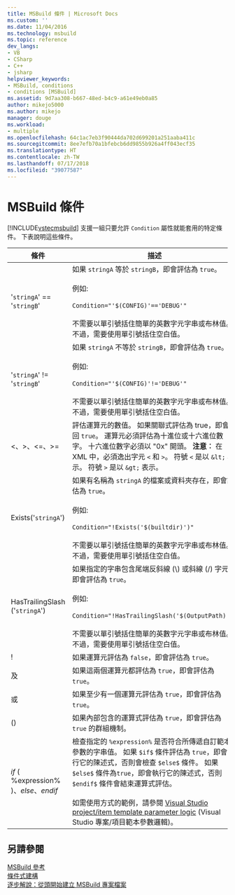 ```yaml
---
title: MSBuild 條件 | Microsoft Docs
ms.custom: ''
ms.date: 11/04/2016
ms.technology: msbuild
ms.topic: reference
dev_langs:
- VB
- CSharp
- C++
- jsharp
helpviewer_keywords:
- MSBuild, conditions
- conditions [MSBuild]
ms.assetid: 9d7aa308-b667-48ed-b4c9-a61e49eb0a85
author: mikejo5000
ms.author: mikejo
manager: douge
ms.workload:
- multiple
ms.openlocfilehash: 64c1ac7eb3f90444da702d699201a251aaba411c
ms.sourcegitcommit: 8ee7efb70a1bfebcb6dd9855b926a4ff043ecf35
ms.translationtype: HT
ms.contentlocale: zh-TW
ms.lasthandoff: 07/17/2018
ms.locfileid: "39077587"
---
```

# <a name="msbuild-conditions"></a>MSBuild 條件
[!INCLUDE[vstecmsbuild](../extensibility/internals/includes/vstecmsbuild_md.md)] 支援一組只要允許 `Condition` 屬性就能套用的特定條件。 下表說明這些條件。  
  
|條件|描述|  
|---------------|-----------------|  
|'`stringA`' == '`stringB`'|如果 `stringA` 等於 `stringB`，即會評估為 `true`。<br /><br /> 例如: <br /><br /> `Condition="'$(CONFIG)'=='DEBUG'"`<br /><br /> 不需要以單引號括住簡單的英數字元字串或布林值。 不過，需要使用單引號括住空白值。|  
|'`stringA`' != '`stringB`'|如果 `stringA` 不等於 `stringB`，即會評估為 `true`。<br /><br /> 例如: <br /><br /> `Condition="'$(CONFIG)'!='DEBUG'"`<br /><br /> 不需要以單引號括住簡單的英數字元字串或布林值。 不過，需要使用單引號括住空白值。|  
|\<、>、\<=、>=|評估運算元的數值。 如果關聯式評估為 true，即會傳回 `true`。 運算元必須評估為十進位或十六進位數字。 十六進位數字必須以 "0x" 開頭。 **注意︰** 在 XML 中，必須逸出字元 `<` 和 `>`。 符號 `<` 是以 `&lt;` 表示。 符號 `>` 是以 `&gt;` 表示。|  
|Exists('`stringA`')|如果有名稱為 `stringA` 的檔案或資料夾存在，即會評估為 `true`。<br /><br /> 例如: <br /><br /> `Condition="!Exists('$(builtdir)')"`<br /><br /> 不需要以單引號括住簡單的英數字元字串或布林值。 不過，需要使用單引號括住空白值。|  
|HasTrailingSlash ('`stringA`')|如果指定的字串包含尾端反斜線 (\\) 或斜線 (/) 字元，即會評估為 `true`。<br /><br /> 例如: <br /><br /> `Condition="!HasTrailingSlash('$(OutputPath)')"`<br /><br /> 不需要以單引號括住簡單的英數字元字串或布林值。 不過，需要使用單引號括住空白值。|  
|!|如果運算元評估為 `false`，即會評估為 `true`。|  
|及|如果這兩個運算元都評估為 `true`，即會評估為 `true`。|  
|或|如果至少有一個運算元評估為 `true`，即會評估為 `true`。|  
|()|如果內部包含的運算式評估為 `true`，即會評估為 `true` 的群組機制。|  
|$if$ ( %expression% )、$else$、$endif$|檢查指定的 `%expression%` 是否符合所傳遞自訂範本參數的字串值。 如果 `$if$` 條件評估為 `true`，即會執行它的陳述式，否則會檢查 `$else$` 條件。 如果 `$else$` 條件為`true`，即會執行它的陳述式，否則 `$endif$` 條件會結束運算式評估。<br /><br /> 如需使用方式的範例，請參閱 [Visual Studio project/item template parameter logic](http://stackoverflow.com/questions/6709057/visual-studio-project-item-template-parameter-logic) (Visual Studio 專案/項目範本參數邏輯)。|  
  
## <a name="see-also"></a>另請參閱  
 [MSBuild 參考](../msbuild/msbuild-reference.md)   
 [條件式建構](../msbuild/msbuild-conditional-constructs.md)   
 [逐步解說：從頭開始建立 MSBuild 專案檔案](../msbuild/walkthrough-creating-an-msbuild-project-file-from-scratch.md)
